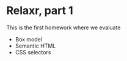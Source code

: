 # Relaxr, part 1

This is the first homework where we evaluate

- Box model
- Semantic HTML
- CSS selectors
